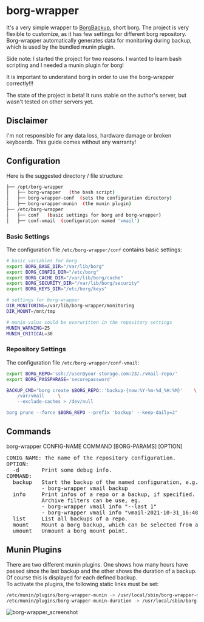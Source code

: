 # borg-wrapper

It's a very simple wrapper to [BorgBackup](https://borgbackup.readthedocs.io/en/stable/), short borg. The project is very flexible to customize, as it has few settings for different borg repository. Borg-wrapper automatically generates data for monitoring during backup, which is used by the bundled munin plugin.

Side note: I started the project for two reasons. I wanted to learn bash scripting and I needed a munin plugin for borg!

It is important to understand borg in order to use the borg-wrapper correctly!!!

The state of the project is beta! It runs stable on the author's server, but wasn't tested on other servers yet.

## Disclaimer

I'm not responsible for any data loss, hardware damage or broken keyboards. This guide comes without any warranty!

## Configuration

Here is the suggested directory / file structure:

```bash
├── /opt/borg-wrapper
│   ├── borg-wrapper   (the bash script)
│   ├── borg-wrapper-conf  (sets the configuration directory)
│   ├── borg-wrapper-munin  (the munin plugin)
├── /etc/borg-wrapper
│   ├── conf   (basic settings for borg and borg-wrapper)
│   ├── conf-vmail  (configuration named 'vmail')
```

### Basic Settings

The configuration file ```/etc/borg-wrapper/conf``` contains basic settings:

```bash
# basic variables for borg
export BORG_BASE_DIR="/var/lib/borg"
export BORG_CONFIG_DIR="/etc/borg"
export BORG_CACHE_DIR="/var/lib/borg/cache"
export BORG_SECURITY_DIR="/var/lib/borg/security"
export BORG_KEYS_DIR="/etc/borg/keys"

# settings for borg-wrapper
DIR_MONITORING=/var/lib/borg-wrapper/monitoring
DIR_MOUNT=/mnt/tmp

# munin valus could be overwritten in the repository settings
MUNIN_WARNING=25
MUNIN_CRITICAL=30
```

### Repository Settings

The configuration file ```/etc/borg-wrapper/conf-vmail```:

```bash
export BORG_REPO='ssh://user@your-storage.com:23/./vmail-repo/'
export BORG_PASSPHRASE='securepassword'

BACKUP_CMD="borg create $BORG_REPO::'backup-{now:%Y-%m-%d_%H:%M}'    \
    /var/vmail     \
    --exclude-caches > /dev/null

borg prune --force $BORG_REPO --prefix 'backup' --keep-daily=2"
```

## Commands

borg-wrapper CONFIG-NAME COMMAND [BORG-PARAMS] [OPTION]
<pre>
CONIG_NAME: The name of the repository configuration.
OPTION:
  -d       Print some debug info.
COMMAND:
  backup   Start the backup of the named configuration, e.g.
           - borg-wrapper vmail backup
  info     Print infos of a repo or a backup, if specified.
           Archive filters can be use, eg.
           - borg-wrapper vmail info "--last 1"
           - borg-wrapper vmail info "vmail-2021-10-31_16:40"
  list     List all backups of a repo.
  mount    Mount a borg backup, which can be selected from a list.
  umount   Unmount a borg mount point.
</pre>

## Munin Plugins

There are two different munin plugins. One shows how many hours have passed since the last backup and the other shows the duration of a backup. Of course this is displayed for each defined backup.<br>
To activate the plugins, the following static links must be set:

```bash
/etc/munin/plugins/borg-wrapper-munin -> /usr/local/sbin/borg-wrapper-munin*
/etc/munin/plugins/borg-wrapper-munin-duration -> /usr/local/sbin/borg-wrapper-munin*
```

![borg-wrapper_screenshot](https://user-images.githubusercontent.com/1237847/157925469-6c4a8052-ac30-4362-bb47-d9acc150b45e.png)
